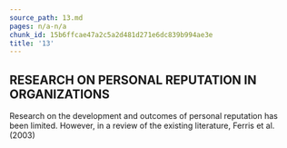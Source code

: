 ```yaml
---
source_path: 13.md
pages: n/a-n/a
chunk_id: 15b6ffcae47a2c5a2d481d271e6dc839b994ae3e
title: '13'
---
```

## RESEARCH ON PERSONAL REPUTATION IN ORGANIZATIONS

Research on the development and outcomes of personal reputation has been limited. However, in a review of the existing literature, Ferris et al. (2003)

